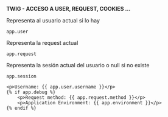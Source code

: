 **TWIG - ACCESO A USER, REQUEST, COOKIES ...**

Representa al usuario actual si lo hay

`app.user`

Representa la request  actual

`app.request`

Representa la sesión actual del usuario o null si no existe

`app.session`


	<p>Username: {{ app.user.username }}</p>
	{% if app.debug %}
	    <p>Request method: {{ app.request.method }}</p>
	    <p>Application Environment: {{ app.environment }}</p>
	{% endif %}